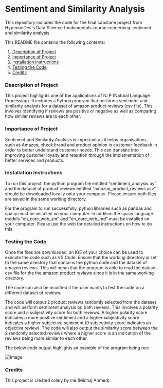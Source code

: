 # Sentiment and Similarity Analysis
This repository includes the code for the final capstone project from HyperionDev's Data Science fundamentals course concerning sentiment and similarity analysis. 

This README file contains the following contents:
1. [Description of Project](#desc)
2. [Importance of Project](#imp)
3. [Installation Instructions](#install)
4. [Testing the Code](#test)
5. [Credits](#cred)

<a name="desc"></a>
### Description of Project
This project highlights one of the applications of NLP (Natural Language Processing). It includes a Python program that performs sentiment and similarity analysis for a dataset of amazon product reviews (csv file). This involves identifying if reviews are positive or negative as well as comparing how similar reviews are to each other. 

<a name="imp"></a>
### Importance of Project
Sentiment and Similarity Analysis is important as it helps organisations, such as Amazon, check brand and product opinion in customer feedback in order to better understand customer needs. This can translate into improving customer loyalty and retention through the implementation of better services and products. 

<a name="install"></a>
### Installation Instructions
To run this project, the python program file entitled "sentiment_analysis.py" and the dataset of product reviews entitled "amazon_product_reviews.csv" should be downloaded locally onto your computer. Please ensure both files are saved in the same working directory. 

For the program to run successfully, python libraries such as pandas and spacy must be installed on your computer. In addition the spacy language models "en_core_web_sm" and "en_core_web_md" must be installed on your computer. Please use the web for detailed instructions on how to do this. 

<a name="test"></a>
### Testing the Code
Once the files are downloaded, an IDE of your choice can be used to execute the code such as VS Code. Ensure that the working directory is set to the same directory that contains the python code and the dataset of amazon reviews. This will mean that the program is able to read the dataset csv file for the the amazon product reviews since it is in the same working directory. 

The code can also be modified if the user wants to test the code on a different dataset of reviews. 

The code will output 2 product reviews randomly selected from the dataset and will perform sentiment analysis on both reviews. This involves a polarity score and a subjectivity score for both reviews. A higher polarity score indicates a more positive sentiment and a higher subjectivity score indicates a higher subjective sentiment (0 subjectivity score indicates an objective review). The code will also output the similarity score between the 2 randomly selected reviews where a higher score is an indication of the reviews being more similar to each other. 

The below code output highlights an example of the program being run:

![image](https://github.com/Minhaj-A1/finalCapstone/assets/83793815/3b82a7da-aae3-40f0-b441-f1daf4e2ff93)

<a name="cred"></a>
### Credits
This project is created solely by me (Minhaj Ahmed). 
